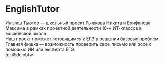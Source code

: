 # EnglishTutor
Инглиш Тьютор — школьный проект Рыжкова Никита и Епифанова Максима в рамках проектной деятельности 10-х ИТ-классов в московской школе. \
Наш проект поможет готовящимся к ЕГЭ в решении базовых проблем. Главная фишка — возможность проверить свое письмо или эссе с помощью ИИ или эксперта ЕГЭ. \
tg: @delobtw
